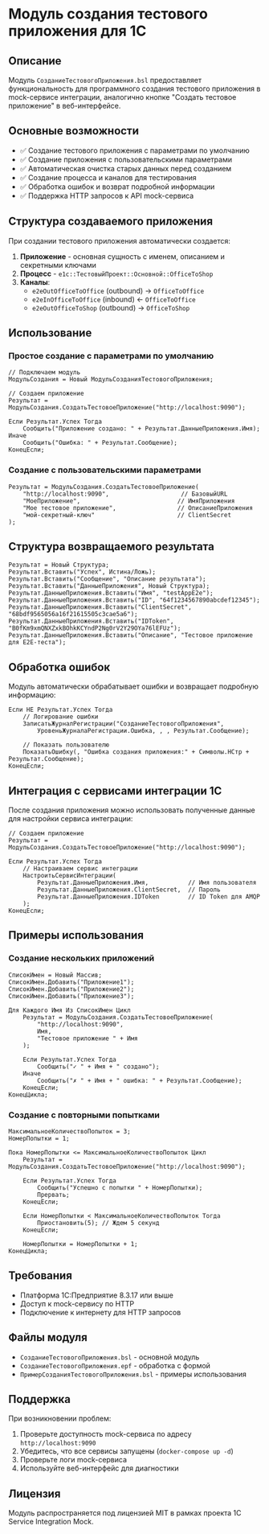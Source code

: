 # Модуль создания тестового приложения для 1С

## Описание

Модуль `СозданиеТестовогоПриложения.bsl` предоставляет функциональность для программного создания тестового приложения в mock-сервисе интеграции, аналогично кнопке "Создать тестовое приложение" в веб-интерфейсе.

## Основные возможности

- ✅ Создание тестового приложения с параметрами по умолчанию
- ✅ Создание приложения с пользовательскими параметрами
- ✅ Автоматическая очистка старых данных перед созданием
- ✅ Создание процесса и каналов для тестирования
- ✅ Обработка ошибок и возврат подробной информации
- ✅ Поддержка HTTP запросов к API mock-сервиса

## Структура создаваемого приложения

При создании тестового приложения автоматически создается:

1. **Приложение** - основная сущность с именем, описанием и секретными ключами
2. **Процесс** - `e1c::ТестовыйПроект::Основной::OfficeToShop`
3. **Каналы**:
   - `e2eOutOfficeToOffice` (outbound) → `OfficeToOffice`
   - `e2eInOfficeToOffice` (inbound) ← `OfficeToOffice`
   - `e2eOutOfficeToShop` (outbound) → `OfficeToShop`

## Использование

### Простое создание с параметрами по умолчанию

```bsl
// Подключаем модуль
МодульСоздания = Новый МодульСозданияТестовогоПриложения;

// Создаем приложение
Результат = МодульСоздания.СоздатьТестовоеПриложение("http://localhost:9090");

Если Результат.Успех Тогда
    Сообщить("Приложение создано: " + Результат.ДанныеПриложения.Имя);
Иначе
    Сообщить("Ошибка: " + Результат.Сообщение);
КонецЕсли;
```

### Создание с пользовательскими параметрами

```bsl
Результат = МодульСоздания.СоздатьТестовоеПриложение(
    "http://localhost:9090",                    // БазовыйURL
    "МоеПриложение",                           // ИмяПриложения
    "Мое тестовое приложение",                 // ОписаниеПриложения
    "мой-секретный-ключ"                       // ClientSecret
);
```

## Структура возвращаемого результата

```bsl
Результат = Новый Структура;
Результат.Вставить("Успех", Истина/Ложь);
Результат.Вставить("Сообщение", "Описание результата");
Результат.Вставить("ДанныеПриложения", Новый Структура);
Результат.ДанныеПриложения.Вставить("Имя", "testAppE2e");
Результат.ДанныеПриложения.Вставить("ID", "64f1234567890abcdef12345");
Результат.ДанныеПриложения.Вставить("ClientSecret", "68bdf9565056a16f21615505c3cae5a6");
Результат.ДанныеПриложения.Вставить("IDToken", "B0fKm9xmQNXZxkBOhkKCYndP2Ng0rV2Y29OYa76lEFUz");
Результат.ДанныеПриложения.Вставить("Описание", "Тестовое приложение для E2E-теста");
```

## Обработка ошибок

Модуль автоматически обрабатывает ошибки и возвращает подробную информацию:

```bsl
Если НЕ Результат.Успех Тогда
    // Логирование ошибки
    ЗаписатьЖурналРегистрации("СозданиеТестовогоПриложения", 
        УровеньЖурналаРегистрации.Ошибка, , , Результат.Сообщение);
    
    // Показать пользователю
    ПоказатьОшибку(, "Ошибка создания приложения:" + Символы.НСтр + Результат.Сообщение);
КонецЕсли;
```

## Интеграция с сервисами интеграции 1С

После создания приложения можно использовать полученные данные для настройки сервиса интеграции:

```bsl
// Создаем приложение
Результат = МодульСоздания.СоздатьТестовоеПриложение("http://localhost:9090");

Если Результат.Успех Тогда
    // Настраиваем сервис интеграции
    НастроитьСервисИнтеграции(
        Результат.ДанныеПриложения.Имя,           // Имя пользователя
        Результат.ДанныеПриложения.ClientSecret,  // Пароль
        Результат.ДанныеПриложения.IDToken        // ID Token для AMQP
    );
КонецЕсли;
```

## Примеры использования

### Создание нескольких приложений

```bsl
СписокИмен = Новый Массив;
СписокИмен.Добавить("Приложение1");
СписокИмен.Добавить("Приложение2");
СписокИмен.Добавить("Приложение3");

Для Каждого Имя Из СписокИмен Цикл
    Результат = МодульСоздания.СоздатьТестовоеПриложение(
        "http://localhost:9090",
        Имя,
        "Тестовое приложение " + Имя
    );
    
    Если Результат.Успех Тогда
        Сообщить("✓ " + Имя + " создано");
    Иначе
        Сообщить("✗ " + Имя + " ошибка: " + Результат.Сообщение);
    КонецЕсли;
КонецЦикла;
```

### Создание с повторными попытками

```bsl
МаксимальноеКоличествоПопыток = 3;
НомерПопытки = 1;

Пока НомерПопытки <= МаксимальноеКоличествоПопыток Цикл
    Результат = МодульСоздания.СоздатьТестовоеПриложение("http://localhost:9090");
    
    Если Результат.Успех Тогда
        Сообщить("Успешно с попытки " + НомерПопытки);
        Прервать;
    КонецЕсли;
    
    Если НомерПопытки < МаксимальноеКоличествоПопыток Тогда
        Приостановить(5); // Ждем 5 секунд
    КонецЕсли;
    
    НомерПопытки = НомерПопытки + 1;
КонецЦикла;
```

## Требования

- Платформа 1С:Предприятие 8.3.17 или выше
- Доступ к mock-сервису по HTTP
- Подключение к интернету для HTTP запросов

## Файлы модуля

- `СозданиеТестовогоПриложения.bsl` - основной модуль
- `СозданиеТестовогоПриложения.epf` - обработка с формой
- `ПримерСозданияТестовогоПриложения.bsl` - примеры использования

## Поддержка

При возникновении проблем:

1. Проверьте доступность mock-сервиса по адресу `http://localhost:9090`
2. Убедитесь, что все сервисы запущены (`docker-compose up -d`)
3. Проверьте логи mock-сервиса
4. Используйте веб-интерфейс для диагностики

## Лицензия

Модуль распространяется под лицензией MIT в рамках проекта 1C Service Integration Mock. 